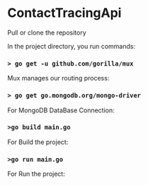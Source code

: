 # ContactTracingApi


Pull or clone the repository 

In the project directory, you run commands:

### `> go get -u github.com/gorilla/mux`
Mux manages our routing process:

### `> go get go.mongodb.org/mongo-driver`
For MongoDB DataBase Connection:

### `>go build main.go`
For Build the project:

### `>go run main.go`
For Run the project:
